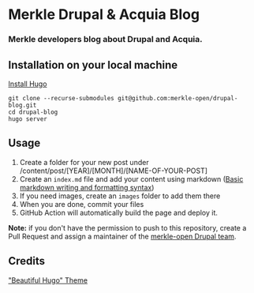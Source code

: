 # Merkle Drupal & Acquia Blog
### Merkle developers blog about Drupal and Acquia.

## Installation on your local machine
[Install Hugo](https://gohugo.io/installation/)

```
git clone --recurse-submodules git@github.com:merkle-open/drupal-blog.git
cd drupal-blog
hugo server
```

## Usage
1. Create a folder for your new post under /content/post/[YEAR]/[MONTH]/[NAME-OF-YOUR-POST]
2. Create an `index.md` file and add your content using markdown ([Basic markdown writing and formatting syntax](https://docs.github.com/en/get-started/writing-on-github/getting-started-with-writing-and-formatting-on-github/basic-writing-and-formatting-syntax))
3. If you need images, create an `images` folder to add them there
4. When you are done, commit your files
5. GitHub Action will automatically build the page and deploy it.

**Note:** if you don't have the permission to push to this repository, create a Pull Request and assign a maintainer of the [merkle-open Drupal team](https://github.com/orgs/merkle-open/teams/drupal).

## Credits
["Beautiful Hugo" Theme](https://themes.gohugo.io/themes/beautifulhugo/)
